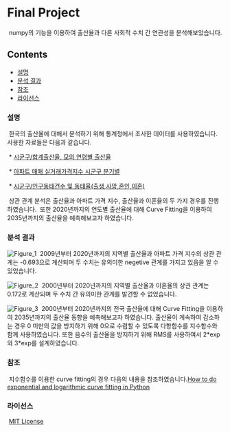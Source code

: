 # Final Project

​	numpy의 기능을 이용하여 출산율과 다른 사회적 수치 간 연관성을 분석해보았습니다.



## Contents

* [설명](#1)
* [분석 결과](#2)
* [참조](#3)
* [라이선스](#4)



### 설명 <a name="1"></a>

​	한국의 출산율에 대해서 분석하기 위해 통계청에서 조사한 데이터를 사용하였습니다.
​	사용한 자료들은 다음과 같습니다.

​	* [시군구/합계출산율, 모의 연령별 출산율](https://kosis.kr/statHtml/statHtml.do?orgId=101&tblId=DT_1B81A17&conn_path=I2)

​	* [아파트 매매 실거래가격지수 시군구 분기별](https://kosis.kr/statHtml/statHtml.do?orgId=408&tblId=DT_KAB_11672_S5)

​	* [시군구/인구동태건수 및 동태율(출생,사망,혼인,이혼)](https://kosis.kr/statHtml/statHtml.do?orgId=101&tblId=DT_1B8000I&conn_path=I2)

​	상관 관계 분석은 출산율과 아파트 가격 지수, 출산율과 이혼율의 두 가지 경우를 진행하였습니다.
​	또한 2020년까지의 연도별 출산율에 대해 Curve Fitting을 이용하여 2035년까지의 출산율을 예측해보고자 하였습니다.



### 분석 결과 <a name="2"></a>

![Figure_1](https://user-images.githubusercontent.com/70771742/146911624-1a9b5ef9-28be-49b3-8611-32d190aee5bf.png)
​	2009년부터 2020년까지의 지역별 출산율과 아파트 가격 지수의 상관 관계는 -0.693으로 계산되며 두 수치는 유의미한 negetive 관계를 가지고 있음을 알 수 있었습니다.

![Figure_2](https://user-images.githubusercontent.com/70771742/146911618-0c479859-6cc7-47a8-a334-e2a40ee39496.png)
​	2000년부터 2020년까지의 지역별 출산율과 이혼율의 상관 관계는 0.172로 계산되며 두 수치 간 유의미한 관계를 발견할 수 없었습니다.

![Figure_3](https://user-images.githubusercontent.com/70771742/146911622-9b87bee6-4172-448a-b405-a19a34cb8d2f.png)
​	2000년부터 2020년까지의 전국 출산율에 대해 Curve Fitting을 이용하여 2035년까지의 출산율 동향을 예측해보고자 하였습니다. 출산율이 계속하여 감소하는 경우 0 미만의 값을 방지하기 위해 0으로 수렴할 수 있도록 다항함수를 지수함수와 함께 사용하였습니다. 또한 음수의 출산율을 방지하기 위해 RMS를 사용하여서 2&#42;exp와 3&#42;exp를 설계하였습니다.



### 참조 <a name="3"></a>

​	지수함수를 이용한 curve fitting의 경우 다음의 내용을 참조하였습니다.
​	[How to do exponential and logarithmic curve fitting in Python](https://www.kite.com/python/answers/how-to-do-exponential-and-logarithmic-curve-fitting-in-python)



### 라이선스 <a name="4"></a>

​	[MIT License](http://opensource.org/licenses/MIT)

